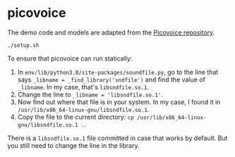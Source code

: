 # picovoice

The demo code and models are adapted from the [Picovoice repository](https://github.com/Picovoice/picovoice).

```
./setup.sh
```

To ensure that picovoice can run statically:

1. In `env/lib/python3.8/site-packages/soundfile.py`, go to the line that says
`_libname = _find_library('sndfile')` and find the value of `_libname`.
In my case, that's `libsndfile.so.1`.
2. Change the line to `_libname = 'libsndfile.so.1'`.
3. Now find out where that file is in your system.
In my case, I found it in `/usr/lib/x86_64-linux-gnu/libsndfile.so.1`.
4. Copy the file to the current directory:
`cp /usr/lib/x86_64-linux-gnu/libsndfile.so.1 .`.

There is a `libsndfile.so.1` file committed in case that works by default.
But you still need to change the line in the library.
